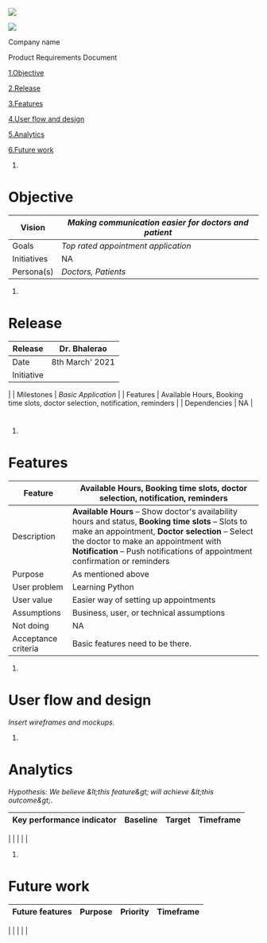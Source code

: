 ![](RackMultipart20210208-4-1xue8ir_html_9b63ebebba99830b.gif)

![](RackMultipart20210208-4-1xue8ir_html_87aa37e77d0766fb.gif)

Company name

Product Requirements Document

[1.Objective](#_Toc2757373)

[2.Release](#_Toc2757374)

[3.Features](#_Toc2757375)

[4.User flow and design](#_Toc2757376)

[5.Analytics](#_Toc2757377)

[6.Future work](#_Toc2757378)

1.
# Objective

| Vision | _Making communication easier for doctors and patient_ |
| --- | --- |
| Goals | _Top rated appointment application_ |
| Initiatives | NA |
| Persona(s) | _Doctors, Patients_ |

1.
# Release

| Release | Dr. Bhalerao |
| --- | --- |
| Date | 8th March&#39; 2021 |
| Initiative |
 |
| Milestones | _Basic Application_ |
| Features | Available Hours, Booking time slots, doctor selection, notification, reminders |
| Dependencies | NA |

#

1.
# Features

| Feature | Available Hours, Booking time slots, doctor selection, notification, reminders |
| --- | --- |
| Description | **Available Hours** – Show doctor&#39;s availability hours and status, **Booking time slots** – Slots to make an appointment, **Doctor selection** – Select the doctor to make an appointment with **Notification** – Push notifications of appointment confirmation or reminders |
| Purpose | As mentioned above |
| User problem | Learning Python |
| User value | Easier way of setting up appointments |
| Assumptions | Business, user, or technical assumptions |
| Not doing | NA |
| Acceptance criteria | Basic features need to be there. |

1.
# User flow and design

_Insert wireframes and mockups._

1.
# Analytics

_Hypothesis: We believe \&lt;this feature\&gt; will achieve \&lt;this outcome\&gt;_.

| Key performance indicator | Baseline | Target | Timeframe |
| --- | --- | --- | --- |
|
 |
 |
 |
 |

1.
# Future work

| Future features | Purpose | Priority | Timeframe |
| --- | --- | --- | --- |
|
 |
 |
 |
 |
